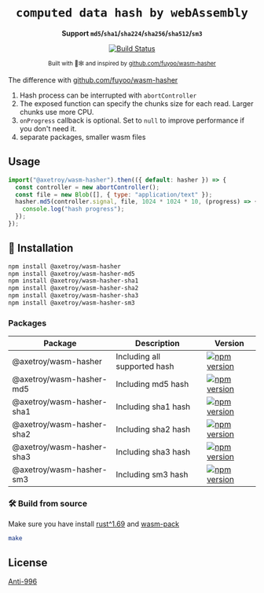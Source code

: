 <div align="center">

  <h1><code>computed data hash by webAssembly</code></h1>

<strong>Support `md5`/`sha1`/`sha224`/`sha256`/`sha512`/`sm3`</strong>

  <p>
    <a href="https://github.com/axetroy/wasm-hasher/actions/workflows/rust.yml"><img src="https://github.com/axetroy/wasm-hasher/actions/workflows/rust.yml/badge.svg" alt="Build Status" /></a>
  </p>

<sub>Built with 🦀🕸 and inspired by [github.com/fuyoo/wasm-hasher](https://github.com/fuyoo/wasm-hasher)

</div>

The difference with [github.com/fuyoo/wasm-hasher](https://github.com/fuyoo/wasm-hasher)

1. Hash process can be interrupted with `abortController`
2. The exposed function can specify the chunks size for each read. Larger chunks use more CPU.
3. `onProgress` callback is optional. Set to `null` to improve performance if you don't need it.
4. separate packages, smaller wasm files

## Usage

```js
import("@axetroy/wasm-hasher").then(({ default: hasher }) => {
  const controller = new abortController();
  const file = new Blob([], { type: "application/text" });
  hasher.md5(controller.signal, file, 1024 * 1024 * 10, (progress) => {
    console.log("hash progress");
  });
});
```

## 🚴 Installation

```bash
npm install @axetroy/wasm-hasher
npm install @axetroy/wasm-hasher-md5
npm install @axetroy/wasm-hasher-sha1
npm install @axetroy/wasm-hasher-sha2
npm install @axetroy/wasm-hasher-sha3
npm install @axetroy/wasm-hasher-sm3
```

### Packages

| Package                   | Description                  | Version                                                                                                                          |
| ------------------------- | ---------------------------- | -------------------------------------------------------------------------------------------------------------------------------- |
| @axetroy/wasm-hasher      | Including all supported hash | [![npm version](https://badge.fury.io/js/@axetroy%2Fwasm-hasher.svg)](https://badge.fury.io/js/@axetroy%2Fwasm-hasher)           |
| @axetroy/wasm-hasher-md5  | Including md5 hash           | [![npm version](https://badge.fury.io/js/@axetroy%2Fwasm-hasher-md5.svg)](https://badge.fury.io/js/@axetroy%2Fwasm-hasher-md5)   |
| @axetroy/wasm-hasher-sha1 | Including sha1 hash          | [![npm version](https://badge.fury.io/js/@axetroy%2Fwasm-hasher-sha1.svg)](https://badge.fury.io/js/@axetroy%2Fwasm-hasher-sha1) |
| @axetroy/wasm-hasher-sha2 | Including sha2 hash          | [![npm version](https://badge.fury.io/js/@axetroy%2Fwasm-hasher-sha2.svg)](https://badge.fury.io/js/@axetroy%2Fwasm-hasher-sha2) |
| @axetroy/wasm-hasher-sha3 | Including sha3 hash          | [![npm version](https://badge.fury.io/js/@axetroy%2Fwasm-hasher-sha3.svg)](https://badge.fury.io/js/@axetroy%2Fwasm-hasher-sha3) |
| @axetroy/wasm-hasher-sm3  | Including sm3 hash           | [![npm version](https://badge.fury.io/js/@axetroy%2Fwasm-hasher-sha4.svg)](https://badge.fury.io/js/@axetroy%2Fwasm-hasher-sm3)  |

### 🛠️ Build from source

Make sure you have install [rust^1.69](https://www.rust-lang.org/) and [wasm-pack](https://rustwasm.github.io/wasm-pack/installer/)

```bash
make
```

## License

[Anti-996](License)
